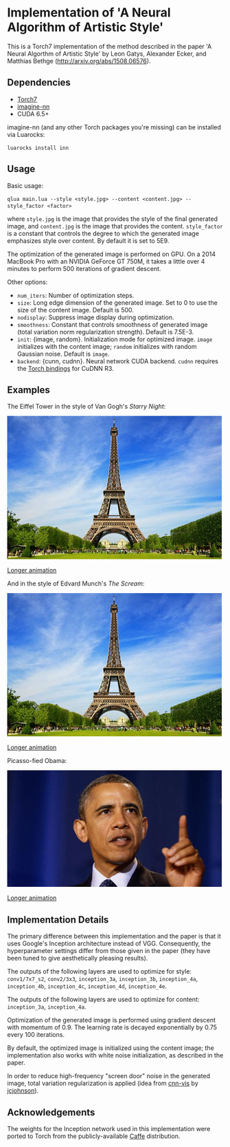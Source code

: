 # Implementation of 'A Neural Algorithm of Artistic Style'

This is a Torch7 implementation of the method described in the paper 
'A Neural Algorthm of Artistic Style' by Leon Gatys, Alexander Ecker, and Matthias Bethge (http://arxiv.org/abs/1508.06576).

## Dependencies

- [Torch7](https://github.com/torch/torch7)
- [imagine-nn](https://github.com/szagoruyko/imagine-nn)
- CUDA 6.5+

imagine-nn (and any other Torch packages you're missing) can be installed via Luarocks:

```
luarocks install inn
```

## Usage

Basic usage:

```
qlua main.lua --style <style.jpg> --content <content.jpg> --style_factor <factor>
```

where `style.jpg` is the image that provides the style of the final generated image, and `content.jpg` is the image that provides the content. `style_factor` is a constant that controls the degree to which the generated image emphasizes style over content. By default it is set to 5E9.

The optimization of the generated image is performed on GPU. On a 2014 MacBook Pro with an NVIDIA GeForce GT 750M, it takes a little over 4 minutes to perform 500 iterations of gradient descent.

Other options:

- `num_iters`: Number of optimization steps.
- `size`: Long edge dimension of the generated image. Set to 0 to use the size of the content image. Default is 500.
- `nodisplay`: Suppress image display during optimization.
- `smoothness`: Constant that controls smoothness of generated image (total variation norm regularization strength). Default is 7.5E-3.
- `init`: {image, random}. Initialization mode for optimized image. `image` initializes with the content image; `random` initializes with random Gaussian noise. Default is `image`.
- `backend`: {cunn, cudnn}. Neural network CUDA backend. `cudnn` requires the [Torch bindings](https://github.com/soumith/cudnn.torch/tree/R3) for CuDNN R3.

## Examples

The Eiffel Tower in the style of Van Gogh's *Starry Night*:

![](examples/starry_eiffel_short.gif)

[Longer animation](http://gfycat.com/UnawareUnfortunateEkaltadeta)

And in the style of Edvard Munch's *The Scream*:

![](examples/eiffel_scream_short.gif)

[Longer animation](http://gfycat.com/WebbedValuableGreyhounddog)

Picasso-fied Obama:

![](examples/picasso_obama_short.gif)

[Longer animation](http://gfycat.com/WeakPettyDevilfish)

## Implementation Details

The primary difference between this implementation and the paper is that it uses Google's Inception architecture instead of VGG. Consequently, the hyperparameter settings differ from those given in the paper (they have been tuned to give aesthetically pleasing results).

The outputs of the following layers are used to optimize for style: `conv1/7x7_s2`, `conv2/3x3`, `inception_3a`, `inception_3b`, `inception_4a`, `inception_4b`, `inception_4c`, `inception_4d`, `inception_4e`.

The outputs of the following layers are used to optimize for content: `inception_3a`, `inception_4a`.

Optimization of the generated image is performed using gradient descent with momentum of 0.9. The learning rate is decayed exponentially by 0.75 every 100 iterations.

By default, the optimized image is initialized using the content image; the implementation also works with white noise initialization, as described in the paper.

In order to reduce high-frequency "screen door" noise in the generated image, total variation regularization is applied (idea from [cnn-vis](https://github.com/jcjohnson/cnn-vis) by [jcjohnson](https://github.com/jcjohnson)).

## Acknowledgements

The weights for the Inception network used in this implementation were ported to Torch from the publicly-available [Caffe](https://github.com/BVLC/caffe/tree/master/models/bvlc_googlenet) distribution.

